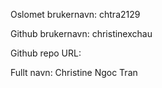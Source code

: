 Oslomet brukernavn: chtra2129

Github brukernavn: christinexchau

Github repo URL: 

Fullt navn: Christine Ngoc Tran
